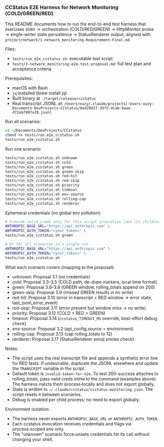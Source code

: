 ### CCStatus E2E Harness for Network Monitoring (COLD/GREEN/RED)

This README documents how to run the end-to-end test harness that exercises stdin → orchestration (COLD/RED/GREEN) → HttpMonitor probe → single-writer state persistence → StatusRenderer output, aligned with `project/network/1-network_monitoring-Requirement-Final.md`.

Files:
- `tests/run_e2e_ccstatus.sh`: executable test script
- `tests/3-network_monitoring-e2e-test-proposal.md`: full test plan and acceptance criteria

Prerequisites:
- macOS with Bash
- `jq` installed (brew install jq)
- Built binary at `./target/release/ccstatus`
- Real transcript JSONL at:
  `/Users/ouzy/.claude/projects/-Users-ouzy-Documents-DevProjects-CCstatus/6ed29d2f-35f2-4cab-9aae-d72eb7907a78.jsonl`

Run all scenarios:
```bash
cd ~/Documents/DevProjects/CCstatus
chmod +x tests/run_e2e_ccstatus.sh
tests/run_e2e_ccstatus.sh
```

Run one scenario:
```bash
tests/run_e2e_ccstatus.sh unknown
tests/run_e2e_ccstatus.sh cold
tests/run_e2e_ccstatus.sh green
tests/run_e2e_ccstatus.sh green-skip
tests/run_e2e_ccstatus.sh red-hit
tests/run_e2e_ccstatus.sh red-skip
tests/run_e2e_ccstatus.sh priority
tests/run_e2e_ccstatus.sh timeout
tests/run_e2e_ccstatus.sh env-source
tests/run_e2e_ccstatus.sh rolling-cap
tests/run_e2e_ccstatus.sh renderer
```

Ephemeral credentials (no global env pollution):
```bash
# Provide valid creds only for this script invocation (and its children)
ANTHROPIC_BASE_URL="https://api.anthropic.com" \
ANTHROPIC_AUTH_TOKEN="<your_token>" \
tests/run_e2e_ccstatus.sh green

# Or for all scenarios in a single run
ANTHROPIC_BASE_URL="https://api.anthropic.com" \
ANTHROPIC_AUTH_TOKEN="<your_token>" \
tests/run_e2e_ccstatus.sh
```

What each scenario covers (mapping to the proposal):
- unknown: Proposal 3.1 (no credentials)
- cold: Proposal 3.3–3.5 (COLD path, de-dupe markers, local time format)
- green: Proposal 3.6–3.8 (GREEN window, rolling_totals append on 200)
- green-skip: Proposal 3.9 (missed GREEN results in no write)
- red-hit: Proposal 3.10 (error in transcript + RED window → error state, last_jsonl_error_event)
- red-skip: Proposal 3.11 (error present but window miss → no write)
- priority: Proposal 3.12 (COLD > RED > GREEN)
- timeout: Proposal 3.14 (`ccstatus_TIMEOUT_MS` override, best-effort debug check)
- env-source: Proposal 3.2 (api_config.source = environment)
- rolling-cap: Proposal 3.13 (cap rolling_totals to 12)
- renderer: Proposal 3.17 (StatusRenderer emoji smoke check)

Notes:
- The script uses the real transcript file and appends a synthetic error line for RED tests. If undesirable, duplicate the JSONL elsewhere and update the `TRANSCRIPT` variable in the script.
- Default token is `invalid-token-for-e2e`. To test 200-success attaches to rolling_totals, pass valid creds inline to the command (examples above). The harness injects them process‑locally and does not export globally.
- State is written to `~/.claude/ccstatus/ccstatus-monitoring.json`. The script resets it between scenarios.
- Debug is enabled per child process; no need to export globally.

Environment isolation:
- The harness never exports `ANTHROPIC_BASE_URL` or `ANTHROPIC_AUTH_TOKEN`.
- Each ccstatus invocation receives credentials and flags via process‑scoped env only.
- The "unknown" scenario force‑unsets credentials for its call without changing your shell.
